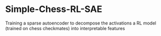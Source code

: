# Simple-Chess-RL-SAE
 Training a sparse autoencoder to decompose the activations a RL model (trained on chess checkmates) into interpretable features
